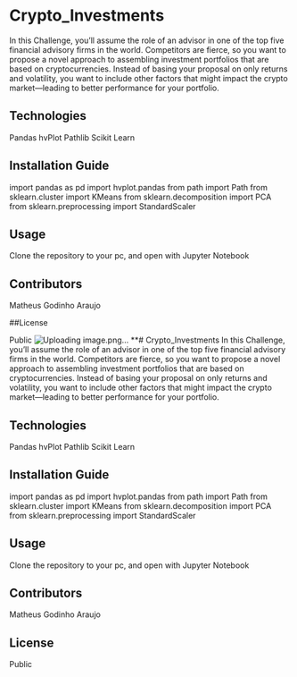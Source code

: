 # Crypto_Investments
In this Challenge, you’ll assume the role of an advisor in one of the top five financial advisory firms in the world. Competitors are fierce, so you want to propose a novel approach to assembling investment portfolios that are based on cryptocurrencies. Instead of basing your proposal on only returns and volatility, you want to include other factors that might impact the crypto market—leading to better performance for your portfolio.

## Technologies
Pandas
hvPlot
Pathlib
Scikit Learn

## Installation Guide
import pandas as pd
import hvplot.pandas
from path import Path
from sklearn.cluster import KMeans
from sklearn.decomposition import PCA
from sklearn.preprocessing import StandardScaler

## Usage 
Clone the repository to your pc, and open with Jupyter Notebook

## Contributors
Matheus Godinho Araujo

##License

Public
![Uploading image.png…]()
**# Crypto_Investments
In this Challenge, you’ll assume the role of an advisor in one of the top five financial advisory firms in the world. Competitors are fierce, so you want to propose a novel approach to assembling investment portfolios that are based on cryptocurrencies. Instead of basing your proposal on only returns and volatility, you want to include other factors that might impact the crypto market—leading to better performance for your portfolio.

## Technologies
Pandas
hvPlot
Pathlib
Scikit Learn

## Installation Guide
import pandas as pd
import hvplot.pandas
from path import Path
from sklearn.cluster import KMeans
from sklearn.decomposition import PCA
from sklearn.preprocessing import StandardScaler

## Usage 
Clone the repository to your pc, and open with Jupyter Notebook

## Contributors
Matheus Godinho Araujo

## License

Public

